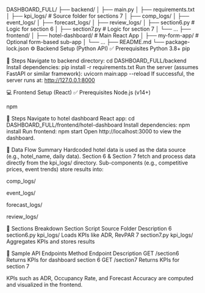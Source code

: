 DASHBOARD_FULL/
├── backend/
│   ├── main.py
│   ├── requirements.txt
│   ├── kpi_logs/                   # Source folder for sections 7
│   ├── comp_logs/
│   ├── event_logs/
│   ├── forecast_logs/
│   ├── review_logs/
│   ├── section6.py                 # Logic for section 6
│   ├── section7.py                 # Logic for section 7
│   └── ...
├── frontend/
│   ├── hotel-dashboard/           # Main React App
│   ├── my-form-app/               # Optional form-based sub-app
│   └── ...
├── README.md
└── package-lock.json
⚙️ Backend Setup (Python API)
✅ Prerequisites
Python 3.8+
pip

🔧 Steps
Navigate to backend directory:
cd DASHBOARD_FULL/backend
Install dependencies:
pip install -r requirements.txt
Run the server (assumes FastAPI or similar framework):
uvicorn main:app --reload
If successful, the server runs at:
http://127.0.0.1:8000

💻 Frontend Setup (React)
✅ Prerequisites
Node.js (v14+)

npm

🔧 Steps
Navigate to hotel dashboard React app:
cd DASHBOARD_FULL/frontend/hotel-dashboard
Install dependencies:
npm install
Run frontend:
npm start
Open http://localhost:3000 to view the dashboard.

🧠 Data Flow Summary
Hardcoded hotel data is used as the data source (e.g., hotel_name, daily data).
Section 6 & Section 7 fetch and process data directly from the kpi_logs/ directory.
Sub-components (e.g., competitive prices, event trends) store results into:

comp_logs/

event_logs/

forecast_logs/

review_logs/

🔄 Sections Breakdown
Section	Script	Source Folder	Description
6	section6.py	kpi_logs/	Loads KPIs like ADR, RevPAR
7	section7.py	kpi_logs/	Aggregates KPIs and stores results

🧪 Sample API Endpoints
Method	Endpoint	Description
GET	/section6	Returns KPIs for dashboard section 6
GET	/section7	Returns KPIs for section 7

KPIs such as ADR, Occupancy Rate, and Forecast Accuracy are computed and visualized in the frontend.

